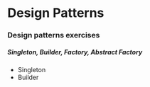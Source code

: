 # Design Patterns
### Design patterns exercises
##### Singleton, Builder, Factory, Abstract Factory
- Singleton
- Builder


